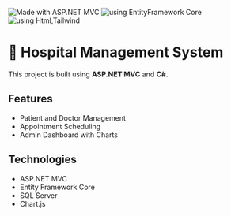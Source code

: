 ![Made with ASP.NET MVC](https://img.shields.io/badge/Made%20with-ASP.NET%20MVC-blue)
![using EntityFramework Core](https://img.shields.io/badge/Made%20with-EntityFramework%20Core-green)
![using Html,Tailwind](https://img.shields.io/badge/Made%20with-Html%20Tailwind-orange)
# 🏥 Hospital Management System

This project is built using **ASP.NET MVC** and **C#**.

## Features
- Patient and Doctor Management
- Appointment Scheduling
- Admin Dashboard with Charts

## Technologies
- ASP.NET MVC
- Entity Framework Core
- SQL Server
- Chart.js
